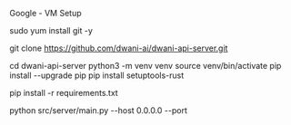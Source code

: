 Google - VM Setup

sudo yum install git -y


 git clone https://github.com/dwani-ai/dwani-api-server.git

 cd dwani-api-server
 python3 -m venv venv
 source venv/bin/activate
pip install --upgrade pip
pip install setuptools-rust

 pip install -r requirements.txt

 python src/server/main.py --host  0.0.0.0 --port